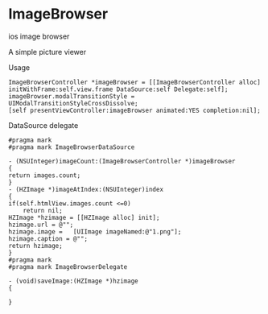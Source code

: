 ImageBrowser
============

ios image browser

A simple picture viewer


Usage

	ImageBrowserController *imageBrowser = [[ImageBrowserController alloc] initWithFrame:self.view.frame DataSource:self Delegate:self];
    imageBrowser.modalTransitionStyle = UIModalTransitionStyleCrossDissolve;
    [self presentViewController:imageBrowser animated:YES completion:nil];


DataSource delegate


	#pragma mark
	#pragma mark ImageBrowserDataSource

	- (NSUInteger)imageCount:(ImageBrowserController *)imageBrowser
	{	
    return images.count;
	}
	- (HZImage *)imageAtIndex:(NSUInteger)index
	{
    if(self.htmlView.images.count <=0)
        return nil;
    HZImage *hzimage = [[HZImage alloc] init];
    hzimage.url = @"";
    hzimage.image =   [UIImage imageNamed:@"1.png"];
    hzimage.caption = @"";
    return hzimage;
	}
	#pragma mark
	#pragma mark ImageBrowserDelegate

	- (void)saveImage:(HZImage *)hzimage
	{
   	
	}
